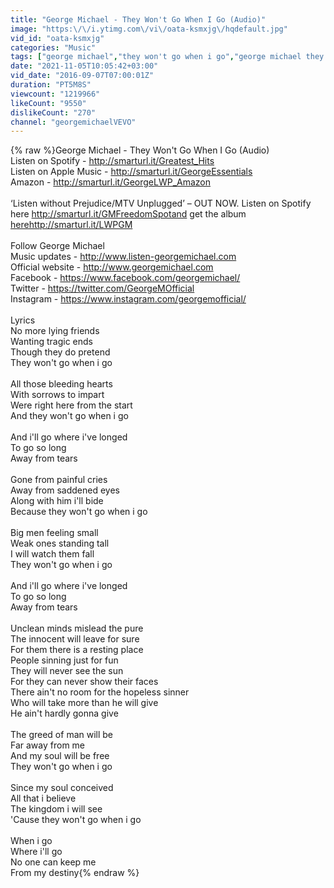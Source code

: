 ```yaml
---
title: "George Michael - They Won't Go When I Go (Audio)"
image: "https:\/\/i.ytimg.com\/vi\/oata-ksmxjg\/hqdefault.jpg"
vid_id: "oata-ksmxjg"
categories: "Music"
tags: ["george michael","they won't go when i go","george michael they won't go when i go"]
date: "2021-11-05T10:05:42+03:00"
vid_date: "2016-09-07T07:00:01Z"
duration: "PT5M8S"
viewcount: "1219966"
likeCount: "9550"
dislikeCount: "270"
channel: "georgemichaelVEVO"
---
```

{% raw %}George Michael - They Won't Go When I Go (Audio)<br />Listen on Spotify - <a rel="nofollow" target="blank" href="http://smarturl.it/Greatest_Hits">http://smarturl.it/Greatest_Hits</a><br />Listen on Apple Music - <a rel="nofollow" target="blank" href="http://smarturl.it/GeorgeEssentials">http://smarturl.it/GeorgeEssentials</a><br />Amazon - <a rel="nofollow" target="blank" href="http://smarturl.it/GeorgeLWP_Amazon">http://smarturl.it/GeorgeLWP_Amazon</a><br /><br />‘Listen without Prejudice/MTV Unplugged’ – OUT NOW. Listen on Spotify here <a rel="nofollow" target="blank" href="http://smarturl.it/GMFreedomSpotand">http://smarturl.it/GMFreedomSpotand</a> get the album <a rel="nofollow" target="blank" href="herehttp://smarturl.it/LWPGM">herehttp://smarturl.it/LWPGM</a><br /><br />Follow George Michael<br />Music updates - <a rel="nofollow" target="blank" href="http://www.listen-georgemichael.com">http://www.listen-georgemichael.com</a><br />Official website - <a rel="nofollow" target="blank" href="http://www.georgemichael.com">http://www.georgemichael.com</a><br />Facebook - <a rel="nofollow" target="blank" href="https://www.facebook.com/georgemichael/">https://www.facebook.com/georgemichael/</a><br />Twitter - <a rel="nofollow" target="blank" href="https://twitter.com/GeorgeMOfficial">https://twitter.com/GeorgeMOfficial</a><br />Instagram - <a rel="nofollow" target="blank" href="https://www.instagram.com/georgemofficial/">https://www.instagram.com/georgemofficial/</a><br /><br />Lyrics<br />No more lying friends<br />Wanting tragic ends<br />Though they do pretend<br />They won't go when i go<br /><br />All those bleeding hearts<br />With sorrows to impart<br />Were right here from the start<br />And they won't go when i go<br /><br />And i'll go where i've longed<br />To go so long<br />Away from tears<br /><br />Gone from painful cries<br />Away from saddened eyes<br />Along with him i'll bide<br />Because they won't go when i go<br /><br />Big men feeling small<br />Weak ones standing tall<br />I will watch them fall<br />They won't go when i go<br /><br />And i'll go where i've longed<br />To go so long<br />Away from tears<br /><br />Unclean minds mislead the pure<br />The innocent will leave for sure<br />For them there is a resting place<br />People sinning just for fun<br />They will never see the sun<br />For they can never show their faces<br />There ain't no room for the hopeless sinner<br />Who will take more than he will give<br />He ain't hardly gonna give<br /><br />The greed of man will be<br />Far away from me<br />And my soul will be free<br />They won't go when i go<br /><br />Since my soul conceived<br />All that i believe<br />The kingdom i will see<br />'Cause they won't go when i go<br /><br />When i go<br />Where i'll go<br />No one can keep me<br />From my destiny{% endraw %}
